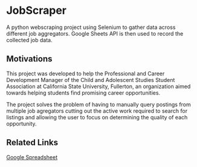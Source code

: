# JobScraper

A python webscraping project using Selenium to gather data across different job aggregators. Google Sheets API is then used to record the collected job data.

## Motivations

This project was developed to help the Professional and Career Development Manager of the Child and Adolescent Studies Student Association at California State University, Fullerton, an organization aimed towards helping students find promising career opportunities.

The project solves the problem of having to manually query postings from multiple job agregators cutting out the active work required to search for listings and allowing the user to focus on determining the quality of each opportunity.  

## Related Links

[Google Spreadsheet](https://docs.google.com/spreadsheets/d/1PTdXfsNYQpqGfeGiRdc4EeVywwe_ha9DPLCMwjtRIlc/edit?usp=sharing)


